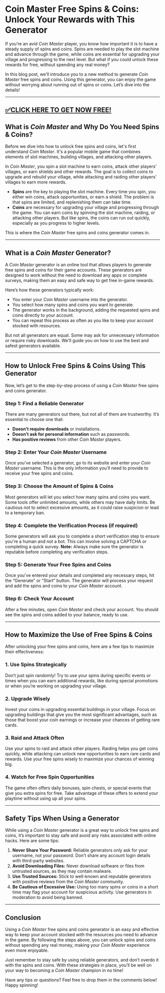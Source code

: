 # Coin Master Free Spins & Coins: Unlock Your Rewards with This Generator

If you’re an avid *Coin Master* player, you know how important it is to have a steady supply of spins and coins. Spins are needed to play the slot machine and advance through the game, while coins are essential for upgrading your village and progressing to the next level. But what if you could unlock these rewards for free, without spending any real money?  

In this blog post, we’ll introduce you to a new method to generate *Coin Master* free spins and coins. Using this generator, you can enjoy the game without worrying about running out of spins or coins. Let’s dive into the details!  

--------------------------------------------
[✅CLICK HERE TO GET NOW FREE!](https://freeforyou.xyz/coinmaster/)
--------------------------------------------

## What is *Coin Master* and Why Do You Need Spins & Coins?

Before we dive into how to unlock free spins and coins, let's first understand *Coin Master*. It's a popular mobile game that combines elements of slot machines, building villages, and attacking other players.  

In *Coin Master*, you spin a slot machine to earn coins, attack other players’ villages, or earn shields and other rewards. The goal is to collect coins to upgrade and rebuild your village, while attacking and raiding other players' villages to earn more rewards.

- **Spins** are the key to playing the slot machine. Every time you spin, you either win coins, attack opportunities, or earn a shield. The problem is that spins are limited, and replenishing them can take time.  
- **Coins** are necessary for upgrading your village and progressing through the game. You can earn coins by spinning the slot machine, raiding, or attacking other players. But like spins, the coins can run out quickly, especially as you progress to higher levels.  

This is where the *Coin Master* free spins and coins generator comes in.

---

## What is a *Coin Master* Generator?

A *Coin Master* generator is an online tool that allows players to generate free spins and coins for their game accounts. These generators are designed to work without the need to download any apps or complete surveys, making them an easy and safe way to get free in-game rewards.

Here’s how these generators typically work:
- You enter your *Coin Master* username into the generator.
- You select how many spins and coins you want to generate.
- The generator works in the background, adding the requested spins and coins directly to your account.
- You can repeat this process as often as you like to keep your account stocked with resources.

But not all generators are equal. Some may ask for unnecessary information or require risky downloads. We’ll guide you on how to use the best and safest generators available.

---

## How to Unlock Free Spins & Coins Using This Generator

Now, let’s get to the step-by-step process of using a *Coin Master* free spins and coins generator.  

### Step 1: Find a Reliable Generator
There are many generators out there, but not all of them are trustworthy. It’s essential to choose one that:
- **Doesn’t require downloads** or installations.
- **Doesn’t ask for personal information** such as passwords.
- **Has positive reviews** from other *Coin Master* players.

### Step 2: Enter Your *Coin Master* Username
Once you’ve selected a generator, go to its website and enter your *Coin Master* username. This is the only information you’ll need to provide to receive your free spins and coins.

### Step 3: Choose the Amount of Spins & Coins
Most generators will let you select how many spins and coins you want. Some tools offer unlimited amounts, while others may have daily limits. Be cautious not to select excessive amounts, as it could raise suspicion or lead to a temporary ban.

### Step 4: Complete the Verification Process (if required)
Some generators will ask you to complete a short verification step to ensure you're a human and not a bot. This can involve solving a CAPTCHA or completing a quick survey. **Note:** Always make sure the generator is reputable before completing any verification steps.

### Step 5: Generate Your Free Spins and Coins
Once you've entered your details and completed any necessary steps, hit the “Generate” or “Start” button. The generator will process your request and add the spins and coins to your *Coin Master* account.

### Step 6: Check Your Account
After a few minutes, open *Coin Master* and check your account. You should see the spins and coins added to your balance, ready to use.

---

## How to Maximize the Use of Free Spins & Coins

After unlocking your free spins and coins, here are a few tips to maximize their effectiveness:

### 1. **Use Spins Strategically**
Don’t just spin randomly! Try to use your spins during specific events or times when you can earn additional rewards, like during special promotions or when you’re working on upgrading your village.

### 2. **Upgrade Wisely**
Invest your coins in upgrading essential buildings in your village. Focus on upgrading buildings that give you the most significant advantages, such as those that boost your coin earnings or increase your chances of getting rare cards.

### 3. **Raid and Attack Often**
Use your spins to raid and attack other players. Raiding helps you get coins quickly, while attacking can unlock new opportunities to earn rare cards and rewards. Use your free spins wisely to maximize your chances of winning big.

### 4. **Watch for Free Spin Opportunities**
The game often offers daily bonuses, spin chests, or special events that give you extra spins for free. Take advantage of these offers to extend your playtime without using up all your spins.  

---

## Safety Tips When Using a Generator

While using a *Coin Master* generator is a great way to unlock free spins and coins, it’s important to stay safe and avoid any risks associated with online hacks. Here are some tips:

1. **Never Share Your Password:** Reliable generators only ask for your username, not your password. Don’t share any account login details with third-party websites.
2. **Avoid Downloading Files:** Never download software or files from untrusted sources, as they may contain malware.
3. **Use Trusted Sources:** Stick to well-known and reputable generators with positive reviews from the *Coin Master* community.
4. **Be Cautious of Excessive Use:** Using too many spins or coins in a short time may flag your account for suspicious activity. Use generators in moderation to avoid being banned.

---

## Conclusion

Using a *Coin Master* free spins and coins generator is an easy and effective way to keep your account stocked with the resources you need to advance in the game. By following the steps above, you can unlock spins and coins without spending any real money, making your *Coin Master* experience even more enjoyable.

Just remember to stay safe by using reliable generators, and don’t overdo it with the spins and coins. With these strategies in place, you’ll be well on your way to becoming a *Coin Master* champion in no time!

Have any tips or questions? Feel free to drop them in the comments below! Happy spinning!
